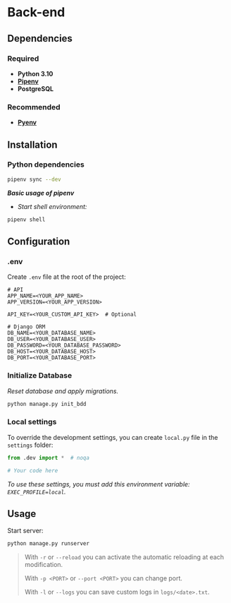 # Back-end

## Dependencies

### Required

* **Python 3.10**
* [**Pipenv**](https://github.com/pypa/pipenv)
* **PostgreSQL**

### Recommended

* [**Pyenv**](https://github.com/pyenv/pyenv)

## Installation

### Python dependencies

```bash
pipenv sync --dev
```

***Basic usage of pipenv***

* *Start shell environment:*

```bash
pipenv shell
```

## Configuration

### .env

Create `.env` file at the root of the project:

```dotenv
# API
APP_NAME=<YOUR_APP_NAME>
APP_VERSION=<YOUR_APP_VERSION>

API_KEY=<YOUR_CUSTOM_API_KEY>  # Optional

# Django ORM
DB_NAME=<YOUR_DATABASE_NAME>
DB_USER=<YOUR_DATABASE_USER>
DB_PASSWORD=<YOUR_DATABASE_PASSWORD>
DB_HOST=<YOUR_DATABASE_HOST>
DB_PORT=<YOUR_DATABASE_PORT>
```

### Initialize Database

*Reset database and apply migrations.*

```bash
python manage.py init_bdd
```

### Local settings

To override the development settings, you can create `local.py` file in the `settings` folder:

```python
from .dev import *  # noqa

# Your code here
```

*To use these settings, you must add this environment variable: `EXEC_PROFILE=local`.*

## Usage

Start server:

```bash
python manage.py runserver
```

> With `-r` or `--reload` you can activate the automatic reloading at each modification.
>
> With `-p <PORT>` or `--port <PORT>` you can change port.
>
> With `-l` or `--logs` you can save custom logs in `logs/<date>.txt`.
